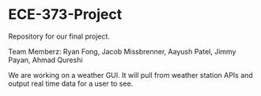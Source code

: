 # ECE-373-Project
Repository for our final project.

Team Memberz:
Ryan Fong, Jacob Missbrenner, Aayush Patel, Jimmy Payan, Ahmad Qureshi

We are working on a weather GUI. It will pull from weather station APIs and output real time data for a user to see.

